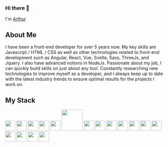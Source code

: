 ### Hi there 👋
I'm [Arthur](https://www.arthurnespoulous.com)

## About Me
I have been a front-end developer for over 5 years now. My key skills are Javascript / HTML / CSS as well as other technologies related to front-end development such as Angular, React, Vue, Svelte, Sass, ThreeJs, and Jquery. I also have advanced notions in NodeJs. Passionate about my job, I can quickly build skills on just about any tool.
Constantly researching new technologies to improve myself as a developer, and I always keep up to date with the latest industry trends to ensure optimal results for the projects I work on.

## My Stack

<p>
  <img src="https://cdn.jsdelivr.net/gh/devicons/devicon/icons/html5/html5-plain-wordmark.svg" width="32px" />
  <img src="https://cdn.jsdelivr.net/gh/devicons/devicon/icons/css3/css3-plain-wordmark.svg" width="32px" />
  <img src="https://cdn.jsdelivr.net/gh/devicons/devicon/icons/sass/sass-original.svg" width="32px" />
  <img src="https://cdn.jsdelivr.net/gh/devicons/devicon/icons/javascript/javascript-plain.svg" width="32px" />
  <img src="https://cdn.jsdelivr.net/gh/devicons/devicon/icons/typescript/typescript-plain.svg" width="32px" />
  <img src="https://cdn.jsdelivr.net/gh/devicons/devicon/icons/angularjs/angularjs-plain.svg" width="67.5px" width="32px" />
  <img src="https://cdn.jsdelivr.net/gh/devicons/devicon/icons/vuejs/vuejs-original.svg" width="32px" />
  <img src="https://cdn.jsdelivr.net/gh/devicons/devicon/icons/svelte/svelte-original.svg" width="32px" />
  <img src="https://cdn.jsdelivr.net/gh/devicons/devicon/icons/nodejs/nodejs-original-wordmark.svg" width="32px" />
  <img src="https://cdn.jsdelivr.net/gh/devicons/devicon/icons/mysql/mysql-original-wordmark.svg" width="32px" />
  <img src="https://cdn.jsdelivr.net/gh/devicons/devicon/icons/mongodb/mongodb-original-wordmark.svg" width="32px" />
  <img src="https://cdn.jsdelivr.net/gh/devicons/devicon/icons/git/git-original.svg" width="32px" />
  <img src="https://cdn.jsdelivr.net/gh/devicons/devicon/icons/figma/figma-original.svg" width="32px" />
  <img src="https://cdn.jsdelivr.net/gh/devicons/devicon/icons/firebase/firebase-plain-wordmark.svg" width="32px" />
  <img src="https://cdn.jsdelivr.net/gh/devicons/devicon/icons/c/c-original.svg" width="32px" />
  <img src="https://cdn.jsdelivr.net/gh/devicons/devicon/icons/csharp/csharp-original.svg" width="32px" />
  <img src="https://cdn.jsdelivr.net/gh/devicons/devicon/icons/unity/unity-original-wordmark.svg" width="32px" />
</p>
<!--
**anespoul34/anespoul34** is a ✨ _special_ ✨ repository because its `README.md` (this file) appears on your GitHub profile.

Here are some ideas to get you started:

- 🔭 I’m currently working on ...
- 🌱 I’m currently learning ...
- 👯 I’m looking to collaborate on ...
- 🤔 I’m looking for help with ...
- 💬 Ask me about ...
- 📫 How to reach me: ...
- 😄 Pronouns: ...
- ⚡ Fun fact: ...
-->
